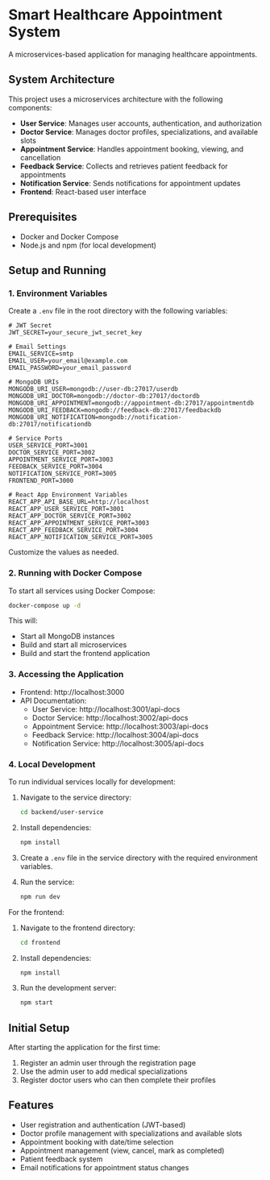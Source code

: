 # Smart Healthcare Appointment System

A microservices-based application for managing healthcare appointments.

## System Architecture

This project uses a microservices architecture with the following components:

- **User Service**: Manages user accounts, authentication, and authorization
- **Doctor Service**: Manages doctor profiles, specializations, and available slots
- **Appointment Service**: Handles appointment booking, viewing, and cancellation
- **Feedback Service**: Collects and retrieves patient feedback for appointments
- **Notification Service**: Sends notifications for appointment updates
- **Frontend**: React-based user interface

## Prerequisites

- Docker and Docker Compose
- Node.js and npm (for local development)

## Setup and Running

### 1. Environment Variables

Create a `.env` file in the root directory with the following variables:

```
# JWT Secret
JWT_SECRET=your_secure_jwt_secret_key

# Email Settings
EMAIL_SERVICE=smtp
EMAIL_USER=your_email@example.com
EMAIL_PASSWORD=your_email_password

# MongoDB URIs
MONGODB_URI_USER=mongodb://user-db:27017/userdb
MONGODB_URI_DOCTOR=mongodb://doctor-db:27017/doctordb
MONGODB_URI_APPOINTMENT=mongodb://appointment-db:27017/appointmentdb
MONGODB_URI_FEEDBACK=mongodb://feedback-db:27017/feedbackdb
MONGODB_URI_NOTIFICATION=mongodb://notification-db:27017/notificationdb

# Service Ports
USER_SERVICE_PORT=3001
DOCTOR_SERVICE_PORT=3002
APPOINTMENT_SERVICE_PORT=3003
FEEDBACK_SERVICE_PORT=3004
NOTIFICATION_SERVICE_PORT=3005
FRONTEND_PORT=3000

# React App Environment Variables
REACT_APP_API_BASE_URL=http://localhost
REACT_APP_USER_SERVICE_PORT=3001
REACT_APP_DOCTOR_SERVICE_PORT=3002
REACT_APP_APPOINTMENT_SERVICE_PORT=3003
REACT_APP_FEEDBACK_SERVICE_PORT=3004
REACT_APP_NOTIFICATION_SERVICE_PORT=3005
```

Customize the values as needed.

### 2. Running with Docker Compose

To start all services using Docker Compose:

```bash
docker-compose up -d
```

This will:

- Start all MongoDB instances
- Build and start all microservices
- Build and start the frontend application

### 3. Accessing the Application

- Frontend: http://localhost:3000
- API Documentation:
  - User Service: http://localhost:3001/api-docs
  - Doctor Service: http://localhost:3002/api-docs
  - Appointment Service: http://localhost:3003/api-docs
  - Feedback Service: http://localhost:3004/api-docs
  - Notification Service: http://localhost:3005/api-docs

### 4. Local Development

To run individual services locally for development:

1. Navigate to the service directory:

   ```bash
   cd backend/user-service
   ```

2. Install dependencies:

   ```bash
   npm install
   ```

3. Create a `.env` file in the service directory with the required environment variables.

4. Run the service:
   ```bash
   npm run dev
   ```

For the frontend:

1. Navigate to the frontend directory:

   ```bash
   cd frontend
   ```

2. Install dependencies:

   ```bash
   npm install
   ```

3. Run the development server:
   ```bash
   npm start
   ```

## Initial Setup

After starting the application for the first time:

1. Register an admin user through the registration page
2. Use the admin user to add medical specializations
3. Register doctor users who can then complete their profiles

## Features

- User registration and authentication (JWT-based)
- Doctor profile management with specializations and available slots
- Appointment booking with date/time selection
- Appointment management (view, cancel, mark as completed)
- Patient feedback system
- Email notifications for appointment status changes
